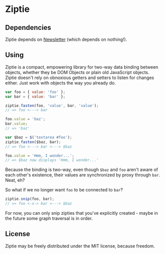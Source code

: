 Ziptie
======

Dependencies
------------
Ziptie depends on [Newsletter](http://github.com/bitjutsu/Newsletter) (which depends on nothing!).

Using
-----
Ziptie is a compact, empowering library for two-way data binding between objects, whether they be DOM Objects or plain old JavaScript objects. Ziptie doesn't rely on obnoxious getters and setters to listen for changes either. Just work with objects the way you already do.

```js
var foo = { value: 'foo' };
var bar = { value: 'bar' };

ziptie.fasten(foo, 'value', bar, 'value');
// => foo <---> bar

foo.value = 'baz';
bar.value;
// => 'baz'

var $baz = $('textarea #foo');
ziptie.fasten($baz, bar);
// => foo <---> bar <---> $baz

foo.value = 'Hmm, I wonder...';
// => $baz now displays 'Hmm, I wonder...'
```

Because the binding is two-way, even though `$baz` and `foo` aren't aware of each other's existence, their values are synchronized by proxy through `bar`. Neat, eh?

So what if we no longer want `foo` to be connected to `bar`?
```js
ziptie.snip(foo, bar);
// => foo <-x-> bar <---> $baz
```

For now, you can only snip zipties that you've explicitly created - maybe in the future some graph traversal is in order.

License
-------
Ziptie may be freely distributed under the MIT license, because freedom.